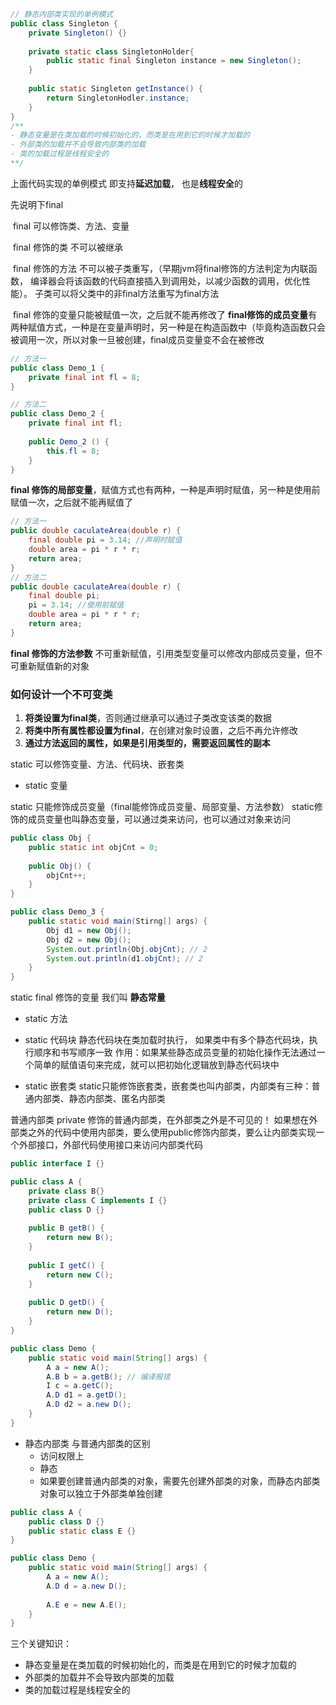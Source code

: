 ```java
// 静态内部类实现的单例模式
public class Singleton {
	private Singleton() {}
	
	private static class SingletonHolder{
		public static final Singleton instance = new Singleton();
	}
	
	public static Singleton getInstance() {
		return SingletonHodler.instance;
	}
}
/**
- 静态变量是在类加载的时候初始化的，而类是在用到它的时候才加载的
- 外部类的加载并不会导致内部类的加载
- 类的加载过程是线程安全的
**/
```

上面代码实现的单例模式 即支持**延迟加载**， 也是**线程安全**的

先说明下final 

​	final 可以修饰类、方法、变量

​	final 修饰的类 不可以被继承

​	final 修饰的方法 不可以被子类重写，（早期jvm将final修饰的方法判定为内联函数， 编译器会将该函数的代码直接插入到调用处，以减少函数的调用，优化性能）。 
子类可以将父类中的非final方法重写为final方法

​	final 修饰的变量只能被赋值一次，之后就不能再修改了
**final修饰的成员变量**有两种赋值方式，一种是在变量声明时，另一种是在构造函数中（毕竟构造函数只会被调用一次，所以对象一旦被创建，final成员变量变不会在被修改

```java
// 方法一
public class Demo_1 {
	private final int fl = 8;
}

// 方法二
public class Demo_2 {
	private final int fl;
	
	public Demo_2 () {
		this.fl = 8;
	}
}
```
**final 修饰的局部变量**，赋值方式也有两种，一种是声明时赋值，另一种是使用前赋值一次，之后就不能再赋值了

```java
// 方法一
public double caculateArea(double r) {
	final double pi = 3.14; //声明时赋值
	double area = pi * r * r;
	return area;
}
// 方法二
public double caculateArea(double r) {
	final double pi;
	pi = 3.14; //使用前赋值
	double area = pi * r * r;
	return area;
}
```

**final 修饰的方法参数** 不可重新赋值，引用类型变量可以修改内部成员变量，但不可重新赋值新的对象



### 如何设计一个不可变类

1. **将类设置为final类**，否则通过继承可以通过子类改变该类的数据
2. **将类中所有属性都设置为final**，在创建对象时设置，之后不再允许修改
3. **通过方法返回的属性，如果是引用类型的，需要返回属性的副本**



static 可以修饰变量、方法、代码块、嵌套类

- static 变量

static 只能修饰成员变量（final能修饰成员变量、局部变量、方法参数）
static修饰的成员变量也叫静态变量，可以通过类来访问，也可以通过对象来访问
```java
public class Obj {
	public static int objCnt = 0;
	
	public Obj() {
		objCnt++;
	}
}

public class Demo_3 {
	public static void main(Stirng[] args) {
		Obj d1 = new Obj();
		Obj d2 = new Obj();
		System.out.println(Obj.objCnt); // 2
		System.out.println(d1.objCnt); // 2
	}
}
```

static final 修饰的变量 我们叫 **静态常量**


- static 方法


- static 代码块
静态代码块在类加载时执行， 如果类中有多个静态代码块，执行顺序和书写顺序一致
作用：如果某些静态成员变量的初始化操作无法通过一个简单的赋值语句来完成，就可以把初始化逻辑放到静态代码块中


- static 嵌套类
static只能修饰嵌套类，嵌套类也叫内部类，内部类有三种：普通内部类、静态内部类、匿名内部类

普通内部类
private 修饰的普通内部类，在外部类之外是不可见的！ 
如果想在外部类之外的代码中使用内部类，要么使用public修饰内部类，要么让内部类实现一个外部接口，外部代码使用接口来访问内部类代码
```java
public interface I {}

public class A {
	private class B{}
	private class C implements I {}
	public class D {}
	
	public B getB() {
		return new B();
	}
	
	public I getC() {
		return new C();
	}
	
	public D getD() {
		return new D();
	}
}

public class Demo {
	public static void main(String[] args) {
		A a = new A();
		A.B b = a.getB(); // 编译报错
		I c = a.getC();
		A.D d1 = a.getD();
		A.D d2 = a.new D();
	}
}
```

- 静态内部类
	与普通内部类的区别
	- 访问权限上
	- 静态
	- 如果要创建普通内部类的对象，需要先创建外部类的对象，而静态内部类对象可以独立于外部类单独创建
``` java
public class A {
	public class D {}
	public static class E {}
}

public class Demo {
	public static void main(String[] args) {
		A a = new A();
		A.D d = a.new D();
		
		A.E e = new A.E();
	}
}
```

三个关键知识：
- 静态变量是在类加载的时候初始化的，而类是在用到它的时候才加载的
- 外部类的加载并不会导致内部类的加载
- 类的加载过程是线程安全的





